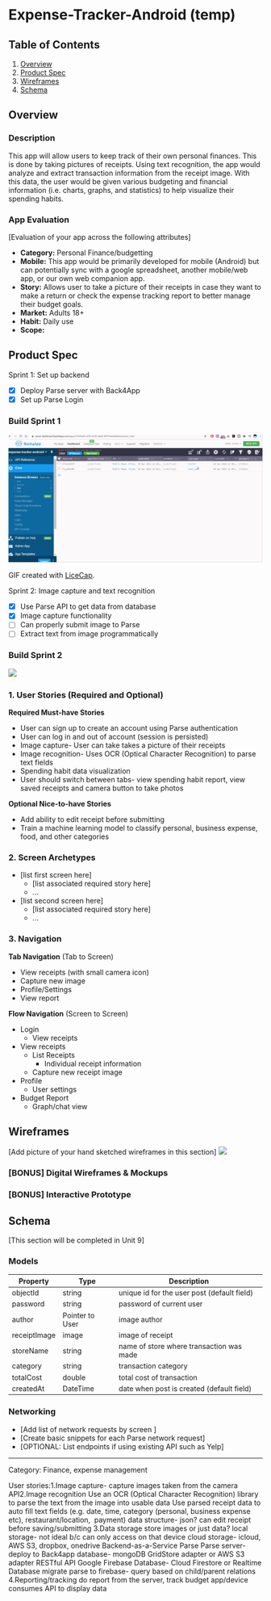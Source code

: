 # Expense-Tracker-Android (temp)

## Table of Contents
1. [Overview](#Overview)
1. [Product Spec](#Product-Spec)
1. [Wireframes](#Wireframes)
2. [Schema](#Schema)

## Overview
### Description
This app will allow users to keep track of their own personal finances. This is done by taking pictures of receipts. Using text recognition, the app would analyze and extract transaction information from the receipt image. With this data, the user would be given various budgeting and financial information (i.e. charts, graphs, and statistics) to help visualize their spending habits.

### App Evaluation
[Evaluation of your app across the following attributes]
- **Category:** Personal Finance/budgetting
- **Mobile:** This app would be primarily developed for mobile (Android) but can potentially sync with a google spreadsheet, another mobile/web app, or our own web companion app.
- **Story:** Allows user to take a picture of their receipts in case they want to make a return or check the expense tracking report to better manage their budget goals.
- **Market:** Adults 18+
- **Habit:** Daily use
- **Scope:** 

## Product Spec

Sprint 1: Set up backend
- [x] Deploy Parse server with Back4App
- [x] Set up Parse Login

### Build Sprint 1

![](./sprint_1.gif)

GIF created with [LiceCap](http://www.cockos.com/licecap/).

Sprint 2: Image capture and text recognition
- [x] Use Parse API to get data from database
- [x] Image capture functionality
- [ ] Can properly submit image to Parse
- [ ] Extract text from image programmatically

### Build Sprint 2

![](./sprint_2.gif)

### 1. User Stories (Required and Optional)

**Required Must-have Stories**

* User can sign up to create an account using Parse authentication
* User can log in and out of account (session is persisted)
* Image capture- User can take takes a picture of their receipts
* Image recognition- Uses OCR (Optical Character Recognition) to parse text fields
* Spending habit data visualization
* User should switch between tabs- view spending habit report, view saved receipts and camera button to take photos

**Optional Nice-to-have Stories**

* Add ability to edit receipt before submitting
* Train a machine learning model to classify personal, business expense, food, and other categories

### 2. Screen Archetypes

* [list first screen here]
   * [list associated required story here]
   * ...
* [list second screen here]
   * [list associated required story here]
   * ...

### 3. Navigation

**Tab Navigation** (Tab to Screen)

* View receipts (with small camera icon)
* Capture new image
* Profile/Settings
* View report

**Flow Navigation** (Screen to Screen)

* Login
   * View receipts
* View receipts
   * List Receipts
       * Individual receipt information
   * Capture new receipt image
* Profile
    * User settings
* Budget Report
    * Graph/chat view

## Wireframes
[Add picture of your hand sketched wireframes in this section]
<img src="YOUR_WIREFRAME_IMAGE_URL" width=600>

### [BONUS] Digital Wireframes & Mockups

### [BONUS] Interactive Prototype

## Schema 
[This section will be completed in Unit 9]
### Models

| Property | Type | Description |
| -------- | ---- | ----------- |
| objectId | string | unique id for the user post (default field) |
| password | string | password of current user |
| author | Pointer to User | image author |
| receiptImage | image | image of receipt |
| storeName | string | name of store where transaction was made |
| category | string | transaction category |
| totalCost | double | total cost of transaction |
| createdAt | DateTime | date when post is created (default field) |


### Networking
- [Add list of network requests by screen ]
- [Create basic snippets for each Parse network request]
- [OPTIONAL: List endpoints if using existing API such as Yelp]


________________________

Category: Finance, expense management  

User stories:1.Image capture- capture images taken from the camera API2.Image recognition Use an OCR (Optical Character Recognition) library to parse the text from the image into usable data Use parsed receipt data to auto fill text fields (e.g. date, time, category (personal, business expense etc), restaurant/location,  payment) data structure- json? can edit receipt before saving/submitting 3.Data storage store images or just data? local storage- not ideal b/c can only access on that device cloud storage- icloud, AWS S3, dropbox, onedrive Backend-as-a-Service Parse Parse server- deploy to Back4app database- mongoDB GridStore adapter or AWS S3 adapter RESTful API Google Firebase Database- Cloud Firestore or Realtime Database migrate parse to firebase- query based on child/parent relations 4.Reporting/tracking do report from the server, track budget app/device consumes API to display data